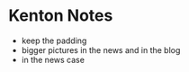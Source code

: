 # Kenton Notes
- keep the padding
- bigger pictures in the news and in the blog
- in the news case 
